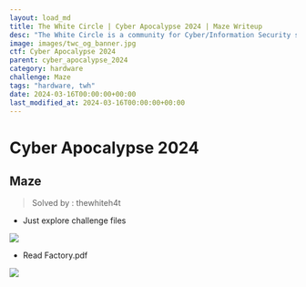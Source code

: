 ```yaml
---
layout: load_md
title: The White Circle | Cyber Apocalypse 2024 | Maze Writeup
desc: "The White Circle is a community for Cyber/Information Security students, enthusiasts and professionals. You can discuss anything related to Security, share your knowledge with others, get help when you need it and proceed further in your journey with amazing people from all over the world."
image: images/twc_og_banner.jpg
ctf: Cyber Apocalypse 2024
parent: cyber_apocalypse_2024
category: hardware
challenge: Maze
tags: "hardware, twh"
date: 2024-03-16T00:00:00+00:00
last_modified_at: 2024-03-16T00:00:00+00:00
---
```


<h1 class="heading card-title white-text">Cyber Apocalypse 2024</h1>

## Maze
> Solved by : thewhiteh4t

- Just explore challenge files

![](https://i.imgur.com/0lcZGGJ.png)

- Read Factory.pdf

![](https://i.imgur.com/4xU2Z7N.png)
